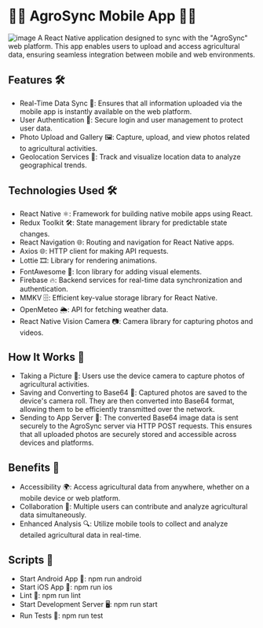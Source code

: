 # 🚜🌻 AgroSync Mobile App 🍅🥕
![image](https://github.com/user-attachments/assets/cce68158-6796-4cc0-936f-9e0f00bac82c)
A React Native application designed to sync with the "AgroSync" web platform. This app enables users to upload and access agricultural data, ensuring seamless integration between mobile and web environments.

## Features 🛠️
- Real-Time Data Sync 🔄: Ensures that all information uploaded via the mobile app is instantly available on the web platform.
- User Authentication 🔐: Secure login and user management to protect user data.
- Photo Upload and Gallery 🖼️: Capture, upload, and view photos related to agricultural activities.
- Geolocation Services 📍: Track and visualize location data to analyze geographical trends.

## Technologies Used 🛠️
- React Native ⚛️: Framework for building native mobile apps using React.
- Redux Toolkit 🛠️: State management library for predictable state changes.
- React Navigation 🌐: Routing and navigation for React Native apps.
- Axios 🌐: HTTP client for making API requests.
- Lottie 🎞️: Library for rendering animations.
- FontAwesome 🎨: Icon library for adding visual elements.
- Firebase 🔥: Backend services for real-time data synchronization and authentication.
- MMKV 🗄️: Efficient key-value storage library for React Native.
- OpenMeteo 🌦️: API for fetching weather data.
- React Native Vision Camera 📷: Camera library for capturing photos and videos.

## How It Works 🔄
- Taking a Picture 📸: Users use the device camera to capture photos of agricultural activities.
- Saving and Converting to Base64 💾: Captured photos are saved to the device's camera roll. They are then converted into Base64 format, allowing them to be efficiently transmitted over the network.
- Sending to App Server 🚀: The converted Base64 image data is sent securely to the AgroSync server via HTTP POST requests. This ensures that all uploaded photos are securely stored and accessible across devices and platforms.

## Benefits 🌟
- Accessibility 🌍: Access agricultural data from anywhere, whether on a mobile device or web platform.
- Collaboration 🤝: Multiple users can contribute and analyze agricultural data simultaneously.
- Enhanced Analysis 🔍: Utilize mobile tools to collect and analyze detailed agricultural data in real-time.

## Scripts 🚀
- Start Android App 📱: npm run android
- Start iOS App 🍎: npm run ios
- Lint 🚨: npm run lint
- Start Development Server 🖥️: npm run start
- Run Tests 🧪: npm run test
